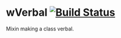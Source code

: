 
# wVerbal [![Build Status](https://travis-ci.org/Wandalen/wVerbal.svg?branch=master)](https://travis-ci.org/Wandalen/wVerbal)

Mixin making a class verbal.



